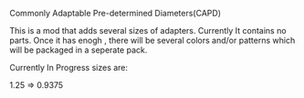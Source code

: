 Commonly Adaptable Pre-determined Diameters(CAPD)

This is a mod that adds several sizes of adapters. Currently It contains no parts. Once it has enogh , there will be several colors and/or patterns which will be packaged in a seperate pack.

Currently In Progress sizes are:

  1.25 => 0.9375
